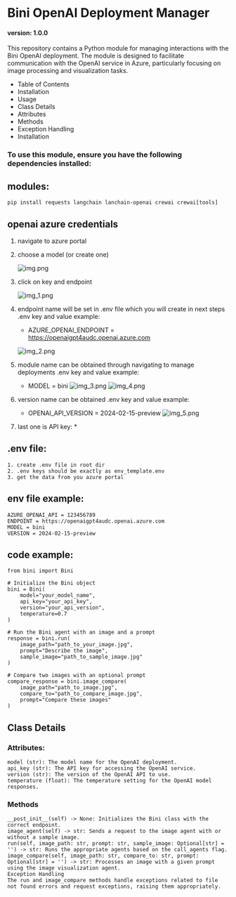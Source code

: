 # Bini OpenAI Deployment Manager 
#### version: 1.0.0

This repository contains a Python module for managing interactions with the Bini OpenAI deployment. 
The module is designed to facilitate communication with the OpenAI service in Azure, 
particularly focusing on image processing and visualization tasks.

* Table of Contents
* Installation
* Usage
* Class Details
* Attributes
* Methods
* Exception Handling
* Installation

### To use this module, ensure you have the following dependencies installed:

## modules:
    pip install requests langchain lanchain-openai crewai crewai[tools] 

## openai azure credentials
1. navigate to azure portal
2. choose a model (or create one)

    ![img.png](img.png)

3. click on key and endpoint 

    ![img_1.png](img_1.png)

4. endpoint name will be set in .env file which you will create in next steps \
   .env key and value example: 
     * AZURE_OPENAI_ENDPOINT = https://openaigpt4audc.openai.azure.com
    
   ![img_2.png](img_2.png)

5. module name can be obtained through navigating to manage deployments
   .env key and value example: 
     * MODEL = bini
![img_3.png](img_3.png)
![img_4.png](img_4.png)

6. version name can be obtained 
   .env key and value example: 
     * OPENAI_API_VERSION = 2024-02-15-preview
![img_5.png](img_5.png)

7. last one is API key:
    * 

## .env file:
    1. create .env file in root dir
    2. .env keys should be exactly as env_template.env 
    3. get the data from you azure portal

## env file example:
    AZURE_OPENAI_API = 123456789
    ENDPOINT = https://openaigpt4audc.openai.azure.com
    MODEL = bini
    VERSION = 2024-02-15-preview

## code example: 
    from bini import Bini
    
    # Initialize the Bini object
    bini = Bini(
        model="your_model_name",
        api_key="your_api_key",
        version="your_api_version",
        temperature=0.7
    )
    
    # Run the Bini agent with an image and a prompt
    response = bini.run(
        image_path="path_to_your_image.jpg",
        prompt="Describe the image",
        sample_image="path_to_sample_image.jpg"
    )
    
    # Compare two images with an optional prompt
    compare_response = bini.image_compare(
        image_path="path_to_image.jpg",
        compare_to="path_to_compare_image.jpg",
        prompt="Compare these images"
    )

## Class Details

### Attributes:
    model (str): The model name for the OpenAI deployment.
    api_key (str): The API key for accessing the OpenAI service.
    version (str): The version of the OpenAI API to use.
    temperature (float): The temperature setting for the OpenAI model responses.

### Methods
    __post_init__(self) -> None: Initializes the Bini class with the correct endpoint.
    image_agent(self) -> str: Sends a request to the image agent with or without a sample image.
    run(self, image_path: str, prompt: str, sample_image: Optional[str] = '') -> str: Runs the appropriate agents based on the call_agents flag.
    image_compare(self, image_path: str, compare_to: str, prompt: Optional[str] = '') -> str: Processes an image with a given prompt using the image visualization agent.
    Exception Handling
    The run and image_compare methods handle exceptions related to file not found errors and request exceptions, raising them appropriately.
